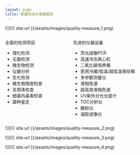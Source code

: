 ```yaml
---
layout: page
title: 质量检测与增值服务
---
```


![]({{ site.url }}/assets/images/quality-measure_1.png)

<div class="columns is-mobile m-5">
  <div class="column p-3">
    <p class="title is-5">全面的检测项目</p>
    <ul>
      <li>理化检测</li>
      <li>无菌检测</li>
      <li>微生物检测</li>
      <li>仪器分析</li>
      <li>生化检测</li>
      <li>微生物限度检查</li>
      <li>支原体检查</li>
      <li>细菌内毒素检查</li>
      <li>菌种鉴定</li>
    </ul>
  </div>
  <div class="column p-3">
    <p class="title is-5">先进的仪器设备</p>
    <ul>
      <li>荧光成像PCR</li>
      <li>高速冷冻离心机</li>
      <li>二氧化碳培养箱</li>
      <li>医用冷藏/低温/超低温保存箱</li>
      <li>多参数测量仪</li>
      <li>液相色谱</li>
      <li>超高效液相色谱</li>
      <li>UV紫外分光光度计</li>
      <li>TOC分析仪</li>
      <li>酶标仪</li>
      <li>凝胶成像仪</li>
    </ul>
  </div>
</div>

![]({{ site.url }}/assets/images/quality-measure_2.png)

![]({{ site.url }}/assets/images/quality-measure_3.png)

![]({{ site.url }}/assets/images/quality-measure_4.png)
